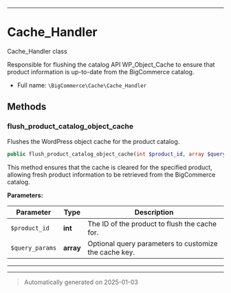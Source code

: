 ***

# Cache_Handler

Cache_Handler class

Responsible for flushing the catalog API WP_Object_Cache to ensure that product information is up-to-date
from the BigCommerce catalog.

* Full name: `\BigCommerce\Cache\Cache_Handler`




## Methods


### flush_product_catalog_object_cache

Flushes the WordPress object cache for the product catalog.

```php
public flush_product_catalog_object_cache(int $product_id, array $query_params = []): void
```

This method ensures that the cache is cleared for the specified product, allowing fresh product information
to be retrieved from the BigCommerce catalog.






**Parameters:**

| Parameter | Type | Description |
|-----------|------|-------------|
| `$product_id` | **int** | The ID of the product to flush the cache for. |
| `$query_params` | **array** | Optional query parameters to customize the cache key. |





***


***
> Automatically generated on 2025-01-03
